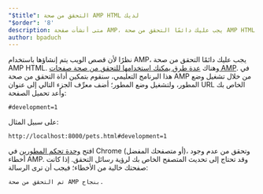 ```yaml
---
"$title": التحقق من صحة AMP HTML لديك
"$order": '8'
description: متى أنشأت صفحة AMP، يجب عليك دائمًا التحقق من صحة AMP HTML. وهناك عدة طرق يمكنك استخدامها للتحقق من صحة صفحات AMP ...
author: bpaduch
---
```


نظرًا لأن قصص الويب يتم إنشاؤها باستخدام AMP، يجب عليك دائمًا التحقق من صحة AMP HTML. وهناك [عدة طرق يمكنك استخدامها للتحقق من صحة صفحات AMP](../../../../documentation/guides-and-tutorials/learn/validation-workflow/validate_amp.md). في هذا البرنامج التعليمي، سنقوم بتمكين أداة التحقق من صحة AMP من خلال تشغيل وضع المطور، ولتشغيل وضع المطور؛ أضف معرِّف الجزء التالي إلى عنوان URL الخاص بك وأعد تحميل الصفحة:

```text
#development=1
```

على سبيل المثال:

```text
http://localhost:8000/pets.html#development=1
```

افتح [وحدة تحكم المطورين](https://developer.chrome.com/devtools/docs/console) في Chrome (أو متصفحك المفضل)، وتحقق من عدم وجود أخطاء AMP. وقد تحتاج إلى تحديث المتصفح الخاص بك لرؤية رسائل التحقق. إذا كانت صفحتك خالية من الأخطاء؛ فيجب أن ترى الرسالة:

```text
تم التحقق من صحة AMP بنجاح.
```
